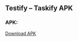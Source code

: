 ## Testify – Taskify APK

### APK: 

[Download APK](https://github.com/lakshayXD/taskify/releases/download/v1.0.0/app-release.apk)
